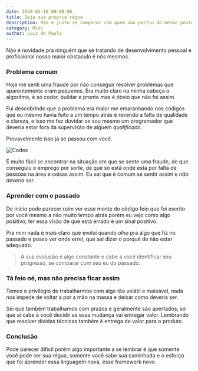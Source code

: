```yaml
---
date: 2020-02-10 00:00:00
title: Seja sua própria régua
description: Não é justo se comparar com quem não partiu do mesmo ponto e enfrentou os mesmos obstáculos.
category: Misc
author: Luiz de Paula
---
```

Não é novidade pra ninguém que se tratando de desenvolvimento pessoal e profissional nosso maior obstaculo é nós mesmos.

### Problema comum
Hoje me senti uma fraude por não conseguir resolver problemas que aparentemente eram pequenos. Era muito claro na minha cabeça o algoritmo, é só codar, buildar e pronto mas é óbvio que não foi assim. 

Fui descobrindo que o problema era maior me emaranhando nos códigos que eu mesmo havia feito a um tempo atrás e revendo a falta de qualidade e clareza, e isso me fez duvidar se sou mesmo um programador que deveria estar fora da supervisão de alguem *qualificado*.

Provavelmente isso já se passou com você.

![Codes](/assets/img/cods.jpg)

É muito fácil se encontrar na situação em que se sente uma fraude, de que conseguiu o emprego por sorte, de que só está onde está por falta de pessoas na área e coisas assim. Eu sei que é comum se sentir assim e *não deveria ser.*

### Aprender com o passado
De inicio pode parecer ruim ver esse monte de código feio que foi escrito por você mesmo a não muito tempo atrás
porém eu vejo como algo positivo, ter essa visão de que está errado é um sinal positivo.

Pra mim nada é mais claro que evoluí quando olho pra algo que fiz no passado e posso ver onde errei, que sei dizer o porquê de não estar adequado.

>A sua evolução é algo constante e cabe a você identificar seu progresso, se comparar com seu eu do passado.

### Tá feio né, mas não precisa ficar assim
Temos o privilégio de trabalharmos com algo tão volátil e maleável, nada nos impede de voltar a por a mão na massa e deixar como deveria ser.

Sei que também trabalhamos com prazos e geralmente são apertados, só que ai cabe à você decidir se essa mudança vai entregar valor. Lembrando que resolver dividas técnicas também é entrega de valor para o produto.

### Conclusão
Pode parecer dificil porém algo importante a se lembrar é que somente você pode ser sua régua, somente você sabe sua caminhada e o esforço que foi aprender essa linguagem nova, esse framework novo.